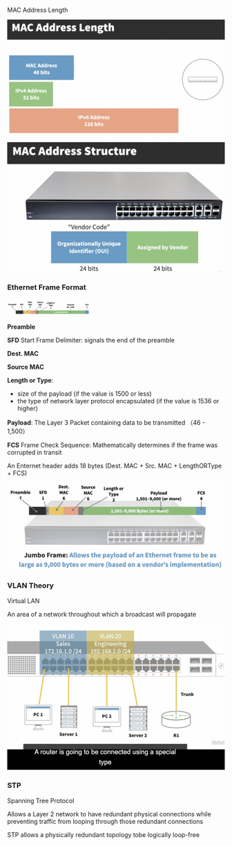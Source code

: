 MAC Address Length

![image-20220905222608214](assets/image-20220905222608214.png)



![image-20220905224351490](assets/image-20220905224351490.png)





### Ethernet Frame Format

<img src="assets/image-20220905230053870.png" alt="image-20220905230053870" width="200" />



**Preamble**

**SFD** Start Frame Delimiter: signals the end of the preamble

**Dest. MAC**

**Source MAC**

**Length or Type**: 

* size of the payload (if the value is 1500 or less)
* the type of network layer protocol encapsulated (if the value is 1536 or higher)

**Payload**: The Layer 3 Packet containing data to be transmitted （46 - 1,500）

**FCS** Frame Check Sequence: Mathematically determines if the frame was corrupted in transit 



An Enternet header adds 18 bytes (Dest. MAC + Src. MAC + LengthORType + FCS)

![image-20220905230247849](assets/image-20220905230247849.png)



### VLAN Theory

Virtual LAN

An area of a network throughout which a broadcast will propagate

![image-20220905230643600](assets/image-20220905230643600.png)





### STP

Spanning Tree Protocol

Allows a Layer 2 network to have redundant physical connections while preventing traffic from looping through those redundant connections



STP allows a physically redundant topology tobe logically loop-free

